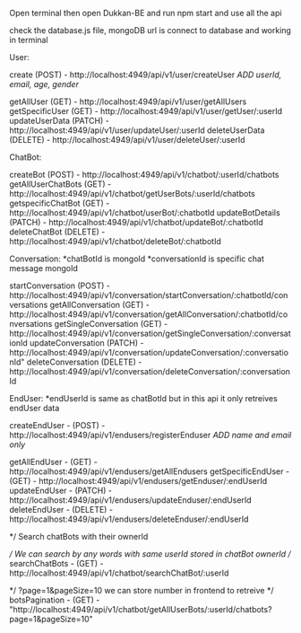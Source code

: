 Open terminal then open Dukkan-BE and run npm start
and use all the api

check the database.js file, mongoDB url is connect to database and working in terminal

User:

create (POST) - http://localhost:4949/api/v1/user/createUser
    *ADD userId, email, age, gender*

getAllUser (GET) - http://localhost:4949/api/v1/user/getAllUsers
getSpecificUser (GET) - http://localhost:4949/api/v1/user/getUser/:userId
updateUserData (PATCH) - http://localhost:4949/api/v1/user/updateUser/:userId
deleteUserData (DELETE) - http://localhost:4949/api/v1/user/deleteUser/:userId

ChatBot:

createBot (POST) - http://localhost:4949/api/v1/chatbot/:userId/chatbots
getAllUserChatBots (GET) - http://localhost:4949/api/v1/chatbot/getUserBots/:userId/chatbots
getspecificChatBot (GET) - http://localhost:4949/api/v1/chatbot/userBot/:chatbotId
updateBotDetails (PATCH) - http://localhost:4949/api/v1/chatbot/updateBot/:chatbotId
deleteChatBot (DELETE) - http://localhost:4949/api/v1/chatbot/deleteBot/:chatbotId


Conversation:
*chatBotId is mongoId
*conversationId is specific chat message mongoId

startConversation (POST) - http://localhost:4949/api/v1/conversation/startConversation/:chatbotId/conversations
getAllConversation (GET) - http://localhost:4949/api/v1/conversation/getAllConversation/:chatbotId/conversations
getSingleConversation (GET) - http://localhost:4949/api/v1/conversation/getSingleConversation/:conversationId
updateConversation (PATCH) - http://localhost:4949/api/v1/conversation/updateConversation/:conversationId"
deleteConversation (DELETE) - http://localhost:4949/api/v1/conversation/deleteConversation/:conversationId

EndUser: 
*endUserId is same as chatBotId but in this api it only retreives endUser data

createEndUser - (POST) - http://localhost:4949/api/v1/endusers/registerEnduser
    *ADD name and email only*

getAllEndUser - (GET) - http://localhost:4949/api/v1/endusers/getAllEndusers
getSpecificEndUser - (GET) - http://localhost:4949/api/v1/endusers/getEnduser/:endUserId
updateEndUser - (PATCH) - http://localhost:4949/api/v1/endusers/updateEnduser/:endUserId
deleteEndUser - (DELETE) - http://localhost:4949/api/v1/endusers/deleteEnduser/:endUserId


*/ Search chatBots with their ownerId

*/ We can search by any words with same userId stored in chatBot ownerId /*
searchChatBots - (GET) - http://localhost:4949/api/v1/chatbot/searchChatBot/:userId

*/ ?page=1&pageSize=10 we can store number in frontend to retreive */
botsPagination - (GET) - "http://localhost:4949/api/v1/chatbot/getAllUserBots/:userId/chatbots?page=1&pageSize=10"